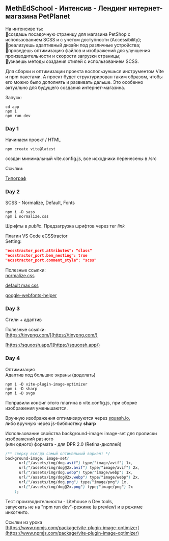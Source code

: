 ## MethEdSchool - Интенсив - Лендинг интернет-магазина PetPlanet

На интенсиве ты:\
🔸создашь посадочную страницу для магазина PetShop с использованием SCSS и с учетом доступности (Accessibility);\
🔸реализуешь адаптивный дизайн под различные устройства;\
🔸проведешь оптимизацию файлов и изображений для улучшения производительности и скорости загрузки страницы;\
🔸узнаешь методы создания стилей с использованием SCSS.

Для сборки и оптимизации проекта  воспользуешься инструментом Vite и npm пакетами. А проект будет структурирован таким образом, чтобы его можно было дополнять и развивать дальше. Это особенно актуально для будущего создания интернет-магазина.

Запуск:
```
cd app
npm i
npm run dev
```


### Day 1
Начинаем проект / HTML
```
npm create vite@latest
```

создан минимальный vite.config.js, все исходники перенесены в /src

Ссылки:

[Типограф](https://www.artlebedev.ru/typograf/)


### Day 2
SCSS - Normalize, Default, Fonts
```
npm i -D sass
npm i normalize.css
```

Шрифты в *public*. Предзагрузка шрифтов через тег *link*

Плагин VS Code eCSStractor\
Setting:
```json
"ecsstractor_port.attributes": "class"
"ecsstractor_port.bem_nesting": true
"ecsstractor_port.comment_style": "scss"
```
Полезные ссылки:\
[normalize.css](https://necolas.github.io/normalize.css/)

[default max css](https://codepen.io/Quper/pen/GRRZzWy)

[google-webfonts-helper](https://gwfh.mranftl.com/fonts)


### Day 3
Стили + адаптив

Полезные ссылки:\
[https://tinypng.com/](https://tinypng.com/)

[https://squoosh.app/](https://squoosh.app/)


### Day 4
Оптимизация\
Адаптив под большие экраны (доделать)

```
npm i -D vite-plugin-image-optimizer
npm i -D sharp
npm i -D svgo
```
Поправили конфиг этого плагина в vite.config.js, при сборке изображения уменьшаются.

Вручную изображения оптимизируются через [squash.io](https://squoosh.app/),\
либо вручную через js-библиотеку **sharp**

Использование свойства background-image: image-set для прописки изображений разного\
(или одного) формата - для DPR 2.0 (Retina-дисплей) 
```css
/** сверху всегда самый оптимальный вариант */
background-image: image-set(
      url("/assets/img/dog.avif") type("image/avif") 1x,
      url("/assets/img/dog@2x.avif") type("image/avif") 2x,
      url("/assets/img/dog.webp") type("image/webp") 1x,
      url("/assets/img/dog@2x.webp") type("image/webp") 2x,
      url("/assets/img/dog.png") type("image/png") 1x,
      url("/assets/img/dog@2x.png") type("image/png") 2x
    );
```

Тест производительности - Litehouse в Dev tools,\
запускать не на "npm run dev"-режиме (в preview) и в режиме инкогнито.


Ссылки из урока\
[https://www.npmjs.com/package/vite-plugin-image-optimizer](https://www.npmjs.com/package/vite-plugin-image-optimizer)

